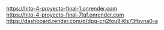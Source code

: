 https://hito-4-proyecto-final-1.onrender.com    
https://hito-4-proyecto-final-7lqf.onrender.com
https://dashboard.render.com/d/dpg-crj2fou8ii6s73fbvna0-a

